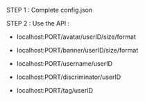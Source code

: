 STEP 1 :
Complete config.json


STEP 2 :
Use the API : 

- localhost:PORT/avatar/userID/size/format

- localhost:PORT/banner/userID/size/format

- localhost:PORT/username/userID

- localhost:PORT/discriminator/userID

- localhost:PORT/tag/userID

